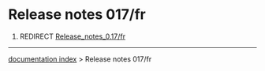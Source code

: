 # Release notes 017/fr
1.  REDIRECT [Release\_notes\_0.17/fr](Release_notes_0.17/fr.md)

---
[documentation index](../README.md) > Release notes 017/fr

